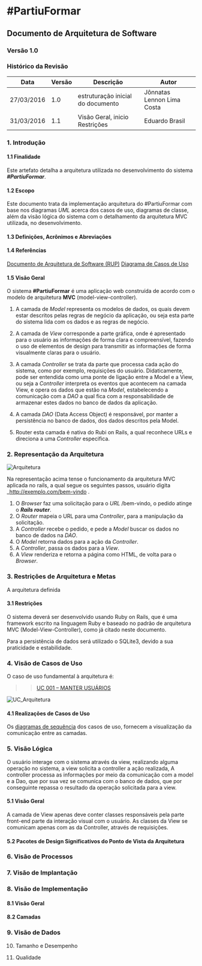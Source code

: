 <h1>#PartiuFormar</h1>

## **Documento de Arquitetura de Software**

### **Versão 1.0**

### Histórico da Revisão
Data|Versão|Descrição|Autor
-----|------|---------|-------
27/03/2016|1.0|estruturação inicial do documento|Jônnatas Lennon Lima Costa
31/03/2016|1.1|Visão Geral, inicio Restrições|Eduardo Brasil 
### 1. Introdução         
#### 1.1 Finalidade    
Este artefato detalha a arquitetura utilizada no desenvolvimento do sistema <strong><em>#PartiuFormar</em></strong>. 

#### 1.2 Escopo 
Este documento trata da implementação arquitetura do #PartiuFormar com base nos diagramas <em>UML</em> acerca dos casos de uso, diagramas de classe, além da visão lógica do sistema com o detalhamento da arquitetura MVC utilizada, no desenvolvimento.

#### 1.3 Definições, Acrônimos e Abreviações     

#### 1.4 Referências     
[Documento de Arquitetura de Software (RUP)](http://www.wthreex.com/rup/process/artifact/ar_sadoc.htm)
[Diagrama de Casos de Uso](https://github.com/vitornere/partiuformar/wiki/Diagrama-de-Casos-de-Uso)

#### 1.5 Visão Geral 

O sistema **#PartiuFormar** é uma aplicação web construída de acordo com o modelo de arquitetura **MVC** (model-view-controller).

1. A camada de _Model_ representa os modelos de dados, os quais devem estar descritos pelas regras de negócio da aplicação, ou seja esta parte do sistema lida com os dados e as regras de negócio.

2. A camada de _View_ corresponde a parte gráfica, onde é apresentado para o usuário as informações de forma clara e compreensível, fazendo o uso de elementos de design para transmitir as informações de forma visualmente claras para o usuário.

3. A camada _Controller_ se trata da parte que processa cada ação do sistema, como por exemplo, requisições do usuário. Didaticamente, pode ser entendida como uma ponte de ligação entre a Model e a View, ou seja a _Controller_ interpreta os eventos que acontecem na camada View, e opera os dados que estão na _Model_, estabelecendo a comunicação com a _DAO_ a qual fica com a responsabilidade de armazenar estes dados no banco de dados da aplicação.

4. A camada _DAO_ (Data Access Object) é responsável, por manter a persistência no banco de dados, dos dados descritos pela Model.

5. Router esta camada é nativa do Rubi on Rails, a qual reconhece URLs e direciona a uma _Controller_ especifica.

### 2. Representação da Arquitetura
![Arquitetura](http://i.imgur.com/BxSbwTs.png)

Na representação acima tense o funcionamento da arquitetura MVC aplicada no rails, a qual segue os seguintes passos, usuário digita _http://exemplo.com/bem-vindo .

1. O _Browser_ faz uma solicitação para o _URL_ /bem-vindo, o pedido atinge o <em><strong>Rails router</strong></em>.
2. O _Router_ mapeia o URL para uma _Controller_, para a manipulação da solicitação.
3. A _Controller_ recebe o pedido, e pede a _Model_ buscar os dados no banco de dados na _DAO_.
4. O _Model_ retorna dados para a ação da _Controller_.
5. A _Controller_, passa os dados para a _View_.
6. A _View_ renderiza e retorna a página como HTML, de volta para o _Browser_.

### 3. Restrições de Arquitetura e Metas 
A arquitetura definida 

#### 3.1 Restrições 

O sistema deverá ser desenvolvido usando Ruby on Rails, que é uma framework escrito na linguagem Ruby e baseado no padrão de arquitetura MVC (Model-View-Controller), como já citado neste documento.

Para a persistência de dados será utilizado o SQLite3, devido a sua praticidade e estabilidade.

### 4. Visão de Casos de Uso

O caso de uso fundamental à arquitetura é:

>> [UC 001 – MANTER USUÁRIOS](https://github.com/vitornere/partiuformar/wiki/Especifica%C3%A7%C3%A3o-de-Caso-de-Uso:-Manter-Usu%C3%A1rio#especifica%C3%A7%C3%A3o-de-caso-de-uso-manter-usu%C3%A1rio)

![UC_Arquitetura](http://i.imgur.com/1onQ8e6.jpg)

#### 4.1 Realizações de Casos de Uso

Os [diagramas de sequência](https://github.com/vitornere/partiuformar/wiki/Diagramas-de-Sequ%C3%AAncia-de-Sistema) dos casos de uso, fornecem a visualização da comunicação entre as camadas.
 
### 5. Visão Lógica

O usuário interage com o sistema através da view, realizando alguma operação no sistema, a view solicita a controller a ação realizada, A controller processa as informações por meio da  comunicação com a model e a Dao, que por sua vez se comunica com o banco de dados, que por conseguinte repassa o resultado da operação solicitada para a view.

#### 5.1 Visão Geral    

A camada de View apenas deve conter classes responsáveis pela parte front-end parte da interação visual com o usuário. As classes da View se comunicam apenas com as da Controller, através de requisições.
 
#### 5.2 Pacotes de Design Significativos do Ponto de Vista da Arquitetura     

### 6. Visão de Processos

### 7. Visão de Implantação

### 8. Visão de Implementação
#### 8.1 Visão Geral     
#### 8.2 Camadas 
    
### 9. Visão de Dados 

10. Tamanho e Desempenho               

11. Qualidade   